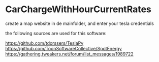 # CarChargeWithHourCurrentRates


create a map website in de mainfolder, and enter your tesla credentials

the following sources are used for this software:

https://github.com/tdorssers/TeslaPy
https://github.com/ToonSoftwareCollective/SpotEnergy
https://gathering.tweakers.net/forum/list_messages/1989722

